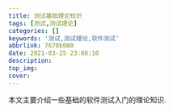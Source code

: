 ```yaml
---
title: 测试基础理论知识
tags: [测试,测试理论]
categories: []
keywords: '测试,测试理论,软件测试'
abbrlink: 7670b080
date: 2021-03-25 23:08:10
description:
top_img: 
cover:
---
```




本文主要介绍一些基础的软件测试入门的理论知识.

